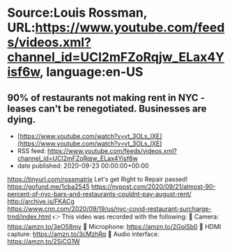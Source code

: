 # Source:Louis Rossman, URL:https://www.youtube.com/feeds/videos.xml?channel_id=UCl2mFZoRqjw_ELax4Yisf6w, language:en-US

## 90% of restaurants not making rent in NYC - leases can't be renegotiated. Businesses are dying.
 - [https://www.youtube.com/watch?v=vt_3OLs_lXE](https://www.youtube.com/watch?v=vt_3OLs_lXE)
 - RSS feed: https://www.youtube.com/feeds/videos.xml?channel_id=UCl2mFZoRqjw_ELax4Yisf6w
 - date published: 2020-09-23 00:00:00+00:00

https://tinyurl.com/rossmatrix
Let's get Right to Repair passed! https://gofund.me/1cba2545
https://nypost.com/2020/09/21/almost-90-percent-of-nyc-bars-and-restaurants-couldnt-pay-august-rent/    
http://archive.is/FKACg    
https://www.cnn.com/2020/09/19/us/nyc-covid-restaurant-surcharge-trnd/index.html
👉 This video was recorded with the following:
🔵 Camera: https://amzn.to/3eO58my
🔵 Microphone: https://amzn.to/2GoiSb0
🔵 HDMI capture: https://amzn.to/3cMzhRq
🔵 Audio interface: https://amzn.to/2SiCG1W


